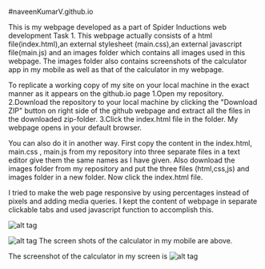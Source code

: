 #naveenKumarV.github.io


This is my webpage developed as a part of Spider Inductions web development Task 1.
This webpage actually consists of a html file(index.html),an external stylesheet (main.css),an external javascript file(main.js) and an images folder which contains all images used in this webpage.
The images folder also contains screenshots of the calculator app in my mobile as well as that of the calculator in my webpage.

To replicate a working copy of my site on your local machine in the exact manner as it appears on the github.io page 
1.Open my repository.
2.Download the repository to your local machine by clicking the "Download ZIP" button on right side of the github webpage and extract all the files in the downloaded zip-folder.
3.Click the index.html file in the folder. My webpage opens in your default browser.



You can also do it in another way.
First copy the content in the index.html, main.css , main.js from my repository into three separate files in a text editor give them the same names as I have given.
Also download the images folder from my repository and put the three files (html,css,js) and images folder in a new folder.
Now click the index.html file.
	
	
	
I tried to make the web page responsive by using percentages instead of pixels and adding media queries.
I kept the content of webpage in separate clickable tabs and used javascript function to accomplish this.
 
 
 
![alt tag](https://github.com/naveenKumarV/naveenKumarV.github.io/blob/master/images/Screenshot_2015-05-29-17-28-50.png)

![alt tag](https://github.com/naveenKumarV/naveenKumarV.github.io/blob/master/images/Screenshot_2015-05-29-17-31-31.png)
The screen shots of the calculator in my mobile are above.


The screenshot of the calculator in my screen is
![alt tag](https://github.com/naveenKumarV/naveenKumarV.github.io/blob/master/images/screenshotOfWebpage.png)




